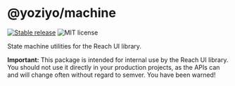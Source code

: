 # @yoziyo/machine

[![Stable release](https://img.shields.io/npm/v/@yoziyo/machine.svg)](https://npm.im/@yoziyo/machine) ![MIT license](https://badgen.now.sh/badge/license/MIT)

State machine utilities for the Reach UI library.

**Important:** This package is intended for internal use by the Reach UI library. You should not use it directly in your production projects, as the APIs can and will change often without regard to semver. You have been warned!
